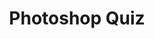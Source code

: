 ---
num: 1
type: quiz
title: Photoshop Quiz
intro: Lorem ipsum dolor sit, amet consectetur adipisicing elit. Praesentium eligendi ipsum eos officiis expedita officia corporis ratione.
weeks: 
  - 8
  - 9
  - 10
due:
  sec-1: February 28, 2021
  sec-2: March 2, 2021
link: https://brightspace.algonquincollege.com
---